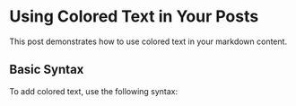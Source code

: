 # Using Colored Text in Your Posts

This post demonstrates how to use colored text in your markdown content.

## Basic Syntax

To add colored text, use the following syntax:
